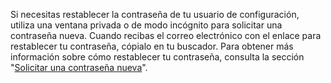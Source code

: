 Si necesitas restablecer la contraseña de tu usuario de configuración, utiliza una ventana privada o de modo incógnito para solicitar una contraseña nueva. Cuando recibas el correo electrónico con el enlace para restablecer tu contraseña, cópialo en tu buscador. Para obtener más información sobre cómo restablecer tu contraseña, consulta la sección "[Solicitar una contraseña nueva](/github/authenticating-to-github/keeping-your-account-and-data-secure/updating-your-github-access-credentials#requesting-a-new-password)".
